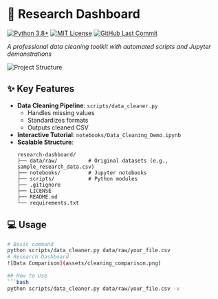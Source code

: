 # 🧪 Research Dashboard 
[![Python 3.8+](https://img.shields.io/badge/python-3.8%2B-blue)]()
[![MIT License](https://img.shields.io/badge/license-MIT-green)]()
[![GitHub Last Commit](https://img.shields.io/github/last-commit/Rugemana/research-dashboard)]()

*A professional data cleaning toolkit with automated scripts and Jupyter demonstrations*

![Project Structure](https://i.imgur.com/WVqKcdN.png)

## ✨ Key Features
- **Data Cleaning Pipeline**: `scripts/data_cleaner.py`
  - Handles missing values
  - Standardizes formats
  - Outputs cleaned CSV
- **Interactive Tutorial**: `notebooks/Data_Cleaning_Demo.ipynb`
- **Scalable Structure**:
  ```text
  research-dashboard/
  ├── data/raw/          # Original datasets (e.g., sample_research_data.csv)
  ├── notebooks/         # Jupyter notebooks
  ├── scripts/           # Python modules
  ├── .gitignore
  ├── LICENSE
  ├── README.md
  └── requirements.txt
## 💻 Usage

```bash
# Basic command
python scripts/data_cleaner.py data/raw/your_file.csv
# Research Dashboard
![Data Comparison](assets/cleaning_comparison.png)

## How to Use
```bash
python scripts/data_cleaner.py data/raw/your_file.csv -v
